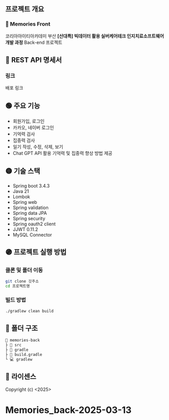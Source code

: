 ## 프로젝트 개요
### 🔴 Memories Front
코리아아이티아카데미 부산
**[산대특] 빅데이터 활용 실버케어테크 인지치료소프트웨어 개발 과정**
Back-end 프로젝트

## 🔵 REST API 명세서
### 링크
배포 링크

## 🟢 주요 기능
- 회원가입, 로그인
- 카카오, 네이버 로그인
- 기억력 검사
- 집중력 검사
- 일기 작성, 수정, 삭제, 보기
- Chat GPT API 활용 기억력 및 집중력 향상 방법 제공

## 🟡 기술 스택
- Spring boot 3.4.3
- Java 21
- Lombok
- Spring web
- Spring validation
- Spring data JPA
- Spring security
- Spring oauth2 client
- JJWT 0.11.2
- MySQL Connector

## 🟣 프로젝트 실행 방법
### 클론 및 폴더 이동
```bash
git clone 깃주소
cd 프로젝트명
```

### 빌드 방법
```bash
./gradlew clean build
```

## 📁 폴더 구조
```md
📂 memories-back
├ 📂 src
├ 📂 gradle
├ 📃 build.gradle
└ 💻 gradlew
```

## 📑 라이센스
Copyright (c) <2025> <HSJ>
# Memories_back-2025-03-13
